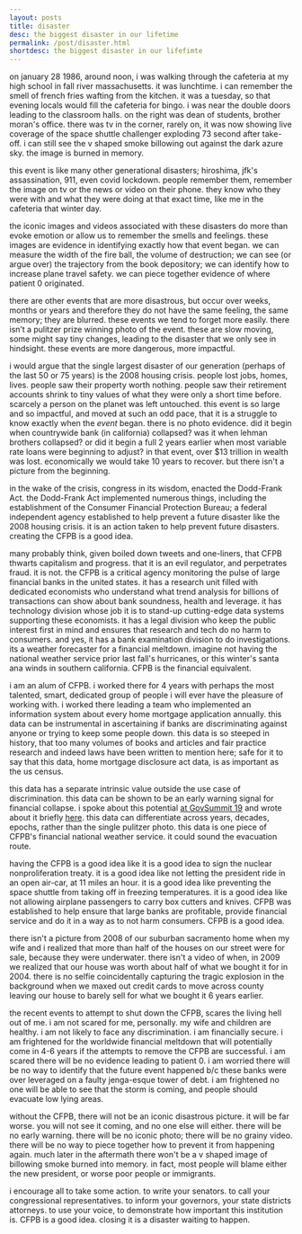 ```yaml
---
layout: posts
title: disaster
desc: the biggest disaster in our lifetime
permalink: /post/disaster.html
shortdesc: the biggest disaster in our lifefimte
---
```

on january 28 1986, around noon, i was walking through the cafeteria at my high school in fall river massachusetts.  it was lunchtime.  i can remember the smell of french fries wafting from the kitchen.  it was a tuesday, so that evening locals would fill the cafeteria for bingo.  i was near the double doors leading to the classroom halls.  on the right was dean of students, brother moran's office.  there was tv in the corner, rarely on, it was now showing live coverage of the space shuttle challenger exploding 73 second after take-off.  i can still see the v shaped smoke billowing out against the dark azure sky.  the image is burned in memory.

this event is like many other generational disasters; hiroshima, jfk's assassination, 911, even covid lockdown.  people remember them, remember the image on tv or the news or video on their phone.  they know who they were with and what they were doing at that exact time, like me in the cafeteria that winter day.

the iconic images and videos associated with these disasters do more than evoke emotion or allow us to remember the smells and feelings.  these images are evidence in identifying exactly how that event began.  we can measure the width of the fire ball, the volume of destruction; we can see (or argue over) the trajectory from the book depository; we can identify how to increase plane travel safety.  we can piece together evidence of where patient 0 originated.

there are other events that are more disastrous, but occur over weeks, months or years and therefore they do not have the same feeling, the same memory; they are blurred. these events we tend to forget more easily. there isn’t a pulitzer prize winning photo of the event. these are slow moving, some might say tiny changes, leading to the disaster that we only see in hindsight. these events are more dangerous, more impactful.

i would argue that the single largest disaster of our generation (perhaps of the last 50 or 75 years) is the 2008 housing crisis. people lost jobs, homes, lives.  people saw their property worth nothing.  people saw their retirement accounts shrink to tiny values of what they were only a short time before.  scarcely a person on the planet was left untouched.  this event is so large and so impactful, and moved at such an odd pace, that it is a struggle to know exactly when the _event_ began.  there is no photo evidence.  did it begin when countrywide bank (in california) collapsed?  was it when lehman brothers collapsed?  or did it begin a full 2 years earlier when most variable rate loans were beginning to adjust? in that event, over $13 trillion in wealth was lost. economically we would take 10 years to recover.  but there isn't a picture from the beginning.

in the wake of the crisis, congress in its wisdom, enacted the Dodd-Frank Act.  the Dodd-Frank Act implemented numerous things, including the establishment of the Consumer Financial Protection Bureau; a federal independent agency established to help prevent a future disaster like the 2008 housing crisis. it is an action taken to help prevent future disasters.  creating the CFPB is a good idea. 

many probably think, given boiled down tweets and one-liners, that CFPB thwarts capitalism and progress.  that it is an evil regulator, and perpetrates fraud. it is not.  the CFPB is a critical agency monitoring the pulse of large financial banks in the united states.  it has a research unit filled with dedicated economists who understand what trend analysis for billions of transactions can show about bank soundness, health and leverage.  it has technology division whose job it is to stand-up cutting-edge data systems supporting these economists.  it has a legal division who keep the public interest first in mind and ensures that research and tech do no harm to consumers.  and yes, it has a bank examination division to do investigations. its a weather forecaster for a financial meltdown.  imagine not having the national weather service prior last fall's hurricanes, or this winter's santa ana winds in southern california.  CFPB is the financial equivalent.

i am an alum of CFPB.  i worked there for 4 years with perhaps the most talented, smart, dedicated group of people i will ever have the pleasure of working with. i worked there leading a team who implemented an information system about every home mortgage application annually.  this data can be instrumental in ascertaining if banks are discriminating against anyone or trying to keep some people down.  this data is so steeped in history, that too many volumes of books and articles and fair practice research and indeed laws have been written to mention here; safe for it to say that this data, home mortgage disclosure act data, is as important as the us census.  

this data has a separate intrinsic value outside the use case of discrimination.  this data can be shown to be an early warning signal for financial collapse.  i spoke about this potential [at GovSummit 19](https://www.youtube.com/watch?v=gav9iyvVgiA) and wrote about it briefly [here](https://feomike.github.io/post/tip-of-the-iceberg.html).  this data can differentiate across years, decades, epochs, rather than the single pulitzer photo.  this data is one piece of CFPB's financial national weather service.  it could sound the evacuation route.

having the CFPB is a good idea like it is a good idea to sign the nuclear nonproliferation treaty. it is a good idea like not letting the president ride in an open air-car, at 11 miles an hour.  it is a good idea like preventing the space shuttle from taking off in freezing temperatures.  it is a good idea like not allowing airplane passengers to carry box cutters and knives.  CFPB was established to help ensure that large banks are profitable, provide financial service and do it in a way as to not harm consumers.  CFPB is a good idea.

there isn't a picture from 2008 of our suburban sacramento home when my wife and i realized that more than half of the houses on our street were for sale, because they were underwater.  there isn't a video of when, in 2009 we realized that our house was worth about half of what we bought it for in 2004.  there is no selfie coincidentally capturing the tragic explosion in the background when we maxed out credit cards to move across county leaving our house to barely sell for what we bought it 6 years earlier.

the recent events to attempt to shut down the CFPB, scares the living hell out of me. i am not scared for me, personally.  my wife and children are healthy.  i am not likely to face any discrimination.  i am financially secure. i am frightened for the worldwide financial meltdown that will potentially come in 4-6 years if the attempts to remove the CFPB are successful. i am scared there will be no evidence leading to patient 0. i am worried there will be no way to identify that the future event happened b/c these banks were over leveraged on a faulty jenga-esque tower of debt. i am frightened no one will be able to see that the storm is coming, and people should evacuate low lying areas.

without the CFPB, there will not be an iconic disastrous picture.  it will be far worse.  you will not see it coming, and no one else will either. there will be no early warning.  there will be no iconic photo; there will be no grainy video. there will be no way to piece together how to prevent it from happening again.  much later in the aftermath there won't be a v shaped image of billowing smoke burned into memory.  in fact, most people will blame either the new president, or worse poor people or immigrants.

i encourage all to take some action.  to write your senators.  to call your congressional representatives.  to inform your governors, your state districts attorneys.  to use your voice, to demonstrate how important this institution is.  CFPB is a good idea.  closing it is a disaster waiting to happen.    
 
